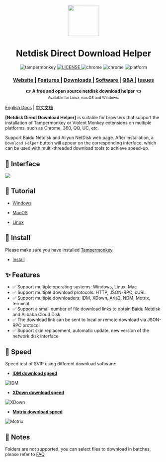<p align="center">
  <a href="https://www.baiduyun.wiki">
    <img width="100" height="100" src="https://www.baiduyun.wiki/logo.png">
  </a>
</p>

<h1 align="center">Netdisk Direct Download Helper</h1>

<p align="center">
  <img src="https://img.shields.io/badge/TamperMonkey-v4.13-brightgreen.svg" alt="tampermonkey">
  <a href="LICENSE">
    <img src="https://img.shields.io/badge/license-AGPLv3.0-lightgrey.svg" alt="LICENSE">
  </a>
  <img src="https://img.shields.io/badge/Chrome-≥76.0-brightgreen.svg" alt="chrome">
  <img src="https://img.shields.io/badge/Edge-≥88.0-brightgreen.svg" alt="chrome">
  <img src="https://img.shields.io/badge/Platform-Windows%20%7C%20Mac%20%7C%20Linux-blue.svg" alt="platform">
</p>

<div align="center">
  <h3>
    <a href="https://www.baiduyun.wiki">
      Website
    </a>
    <span> | </span>
    <a href="https://www.baiduyun.wiki/install.html">
      Features
    </a>
    <span> | </span>
    <a href="https://www.baiduyun.wiki/panlinker.user.js">
      Downloads
    </a>
    <span> | </span>
    <a href="https://www.baiduyun.wiki/download.html">
      Software
    </a>
    <span> | </span>
    <a href="https://www.baiduyun.wiki/zh-cn/question.html">
      Q&A
    </a>
    <span> | </span>
    <a href="https://github.com/syhyz1990/baiduyun/issues">
      Issues
    </a>
  </h3>
</div>

<div align="center">
  <strong>👉 A free and open source netdisk download helper 👈</strong><br>
  <sub>Available for Linux, macOS and Windows.</sub>
</div>

[English Docs](README_EN.md) | [中文文档](README.md)

**[Netdisk Direct Download Helper]** is suitable for browsers that support the installation of Tampermonkey or Violent Monkey extensions on multiple platforms, such as Chrome, 360, QQ, UC, etc.

Support Baidu Netdisk and Aliyun NetDisk web page. After installation, a `Download Helper` button will appear on the corresponding interface, which can be used with multi-threaded download tools to achieve speed-up.

## 🎨 Interface

![](https://cdn.jsdelivr.net/gh/youxiaohou/img/202111301311340.gif)

## 📖 Tutorial

- [Windows](https://www.baiduyun.wiki/zh-cn/windows/)

- [MacOS](https://www.baiduyun.wiki/zh-cn/mac/)

- [Linux](https://www.baiduyun.wiki/zh-cn/linux/)

## 💽 Install

Please make sure you have installed [Tampermonkey](http://pan.baiduyun.wiki/down)

- [Install](https://www.baiduyun.wiki/install.html)

## ✨ Features

- ✅ Support multiple operating systems: Windows, Linux, Mac
- ✅ Support multiple download protocols: HTTP, JSON-RPC, cURL
- ✅ Support multiple downloaders: IDM, XDown, Aria2, NDM, Motrix, terminal
- ✅ Support a small number of file download links to obtain Baidu Netdisk and Alibaba Cloud Disk
- ✅ The download link can be sent to local or remote download via JSON-RPC protocol
- ✅ Support skin replacement, automatic update, new version of the network disk interface

## 🚀 Speed

Speed test of SVIP using different download software:

- **[IDM download speed](http://pan.baiduyun.wiki/down)**

![IDM](https://i.loli.net/2020/10/07/PDeTtzvUNXEcdwB.gif)

- **[XDown download speed](http://pan.baiduyun.wiki/down)**

![XDown](https://i.loli.net/2020/10/07/jOoC17iVQ8ef3X4.gif)

- **[Motrix download speed](http://pan.baiduyun.wiki/down)**

![Motrix](https://i.loli.net/2020/10/07/KEqvPQeC7YDVTs6.gif)

## 👻 Notes

Folders are not supported, you can select files to download in batches, please refer to [FAQ](https://www.baiduyun.wiki/zh-cn/question.html)
